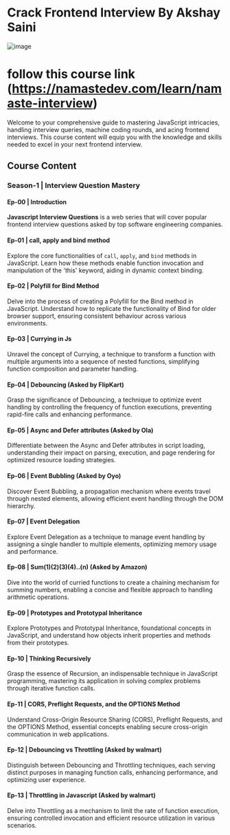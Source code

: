 # Crack Frontend Interview By Akshay Saini
![image](https://github.com/Sandeep-Raj-CSE/Frontend_Interview_Preparation/assets/93475813/5cb269aa-abd1-4ee2-a637-e3bca8e733d0)

# follow this course link (https://namastedev.com/learn/namaste-interview)

Welcome to your comprehensive guide to mastering JavaScript intricacies, handling interview queries, machine coding rounds, and acing frontend interviews. This course content will equip you with the knowledge and skills needed to excel in your next frontend interview.

## Course Content

### Season-1 | Interview Question Mastery

#### Ep-00 | Introduction

**Javascript Interview Questions** is a web series that will cover popular frontend interview questions asked by top software engineering companies.

#### Ep-01 | call, apply and bind method

Explore the core functionalities of `call`, `apply`, and `bind` methods in JavaScript. Learn how these methods enable function invocation and manipulation of the 'this' keyword, aiding in dynamic context binding.

#### Ep-02 | Polyfill for Bind Method

Delve into the process of creating a Polyfill for the Bind method in JavaScript. Understand how to replicate the functionality of Bind for older browser support, ensuring consistent behaviour across various environments.

#### Ep-03 | Currying in Js

Unravel the concept of Currying, a technique to transform a function with multiple arguments into a sequence of nested functions, simplifying function composition and parameter handling.

#### Ep-04 | Debouncing (Asked by FlipKart)

Grasp the significance of Debouncing, a technique to optimize event handling by controlling the frequency of function executions, preventing rapid-fire calls and enhancing performance.

#### Ep-05 | Async and Defer attributes (Asked by Ola)

Differentiate between the Async and Defer attributes in script loading, understanding their impact on parsing, execution, and page rendering for optimized resource loading strategies.

#### Ep-06 | Event Bubbling (Asked by Oyo)

Discover Event Bubbling, a propagation mechanism where events travel through nested elements, allowing efficient event handling through the DOM hierarchy.

#### Ep-07 | Event Delegation

Explore Event Delegation as a technique to manage event handling by assigning a single handler to multiple elements, optimizing memory usage and performance.

#### Ep-08 | Sum(1)(2)(3)(4)..(n) (Asked by Amazon)

Dive into the world of curried functions to create a chaining mechanism for summing numbers, enabling a concise and flexible approach to handling arithmetic operations.

#### Ep-09 | Prototypes and Prototypal Inheritance

Explore Prototypes and Prototypal Inheritance, foundational concepts in JavaScript, and understand how objects inherit properties and methods from their prototypes.

#### Ep-10 | Thinking Recursively

Grasp the essence of Recursion, an indispensable technique in JavaScript programming, mastering its application in solving complex problems through iterative function calls.

#### Ep-11 | CORS, Preflight Requests, and the OPTIONS Method

Understand Cross-Origin Resource Sharing (CORS), Preflight Requests, and the OPTIONS Method, essential concepts enabling secure cross-origin communication in web applications.

#### Ep-12 | Debouncing vs Throttling (Asked by walmart)

Distinguish between Debouncing and Throttling techniques, each serving distinct purposes in managing function calls, enhancing performance, and optimizing user experience.

#### Ep-13 | Throttling in Javascript (Asked by walmart)

Delve into Throttling as a mechanism to limit the rate of function execution, ensuring controlled invocation and efficient resource utilization in various scenarios.

